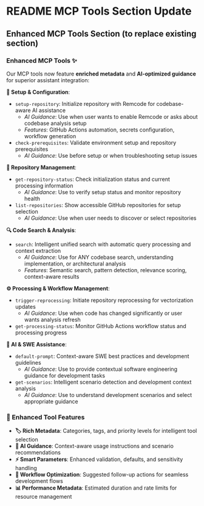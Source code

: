 # README MCP Tools Section Update

## Enhanced MCP Tools Section (to replace existing section)

### **Enhanced MCP Tools** ✨

Our MCP tools now feature **enriched metadata** and **AI-optimized guidance** for superior assistant integration:

**🚀 Setup & Configuration**:
- `setup-repository`: Initialize repository with Remcode for codebase-aware AI assistance
  - *AI Guidance*: Use when user wants to enable Remcode or asks about codebase analysis setup
  - *Features*: GitHub Actions automation, secrets configuration, workflow generation
- `check-prerequisites`: Validate environment setup and repository prerequisites
  - *AI Guidance*: Use before setup or when troubleshooting setup issues

**📁 Repository Management**:
- `get-repository-status`: Check initialization status and current processing information
  - *AI Guidance*: Use to verify setup status and monitor repository health
- `list-repositories`: Show accessible GitHub repositories for setup selection
  - *AI Guidance*: Use when user needs to discover or select repositories

**🔍 Code Search & Analysis**:
- `search`: Intelligent unified search with automatic query processing and context extraction
  - *AI Guidance*: Use for ANY codebase search, understanding implementation, or architectural analysis
  - *Features*: Semantic search, pattern detection, relevance scoring, context-aware results

**⚙️ Processing & Workflow Management**:
- `trigger-reprocessing`: Initiate repository reprocessing for vectorization updates
  - *AI Guidance*: Use when code has changed significantly or user wants analysis refresh
- `get-processing-status`: Monitor GitHub Actions workflow status and processing progress

**🧠 AI & SWE Assistance**:
- `default-prompt`: Context-aware SWE best practices and development guidelines  
  - *AI Guidance*: Use to provide contextual software engineering guidance for development tasks
- `get-scenarios`: Intelligent scenario detection and development context analysis
  - *AI Guidance*: Use to understand development scenarios and select appropriate guidance

### **🎯 Enhanced Tool Features**

- **🏷️ Rich Metadata**: Categories, tags, and priority levels for intelligent tool selection
- **🤖 AI Guidance**: Context-aware usage instructions and scenario recommendations  
- **⚡ Smart Parameters**: Enhanced validation, defaults, and sensitivity handling
- **🔗 Workflow Optimization**: Suggested follow-up actions for seamless development flows
- **📊 Performance Metadata**: Estimated duration and rate limits for resource management
